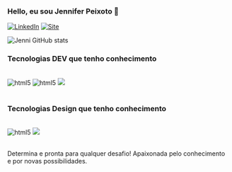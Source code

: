
### Hello, eu sou Jennifer Peixoto 👋

[![LinkedIn](https://img.shields.io/badge/LinkedIn-0077B5?style=for-the-badge&logo=linkedin&logoColor=white)](https://www.linkedin.com/in/jennifer-peixoto) 
[![Site](https://img.shields.io/website?label=jenni-designer.netlify.app&style=for-the-badge&url=https://jenni-designer.netlify.app/)](https://jenni-designer.netlify.app/)

![Jenni GitHub stats](https://github-readme-stats.vercel.app/api?username=jenniferpp&show_icons=true&theme=dracula)


### Tecnologias DEV que tenho conhecimento
<div style="display: inline_block"><br>
    <img src="https://img.shields.io/badge/HTML5-E34F26?style=for-the-badge&logo=html5&logoColor=white" alt="html5" aling="center">
    <img src="https://img.shields.io/badge/CSS3-1572B6?style=for-the-badge&logo=css3&logoColor=white" alt="html5" aling="center">
    <img src="https://img.shields.io/badge/JavaScript-F7DF1E?style=for-the-badge&logo=javascript&logoColor=black">
</div><br/>

### Tecnologias Design que tenho conhecimento
<div style="display: inline_block"><br>
    <img src="https://aleen42.github.io/badges/src/photoshop.svg" alt="html5" aling="center">
    <img src="https://aleen42.github.io/badges/src/illustrator.svg">
    
</div><br/>

Determina e pronta para qualquer desafio! Apaixonada pelo conhecimento e por novas possibilidades.


